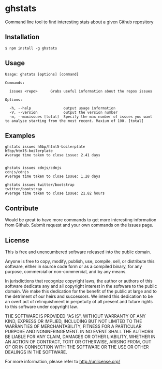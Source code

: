 # ghstats

Command line tool to find interesting stats about a given Github repository

## Installation

    $ npm install -g ghstats

## Usage 

    Usage: ghstats [options] [command]

    Commands:

      issues <repo>      Grabs useful information about the repos issues

    Options:

      -h, --help               output usage information
      -V, --version            output the version number
      -m, --maxissues [total]  Specify the max number of issues you want to analyse starting from the most recent. Maxium of 100. [total]



## Examples

    ghstats issues h5bp/html5-boilerplate
    h5bp/html5-boilerplate
    Average time taken to close issue: 2.41 days


    ghstats issues cdnjs/cdnjs           
    cdnjs/cdnjs
    Average time taken to close issue: 1.28 days

    ghstats issues twitter/bootstrap
    twitter/bootstrap
    Average time taken to close issue: 21.82 hours

## Contribute

Would be great to have more commands to get more interesting information from Github. Submit request and your own commands on the issues page.

## License

This is free and unencumbered software released into the public domain.

Anyone is free to copy, modify, publish, use, compile, sell, or
distribute this software, either in source code form or as a compiled
binary, for any purpose, commercial or non-commercial, and by any
means.

In jurisdictions that recognize copyright laws, the author or authors
of this software dedicate any and all copyright interest in the
software to the public domain. We make this dedication for the benefit
of the public at large and to the detriment of our heirs and
successors. We intend this dedication to be an overt act of
relinquishment in perpetuity of all present and future rights to this
software under copyright law.

THE SOFTWARE IS PROVIDED "AS IS", WITHOUT WARRANTY OF ANY KIND,
EXPRESS OR IMPLIED, INCLUDING BUT NOT LIMITED TO THE WARRANTIES OF
MERCHANTABILITY, FITNESS FOR A PARTICULAR PURPOSE AND NONINFRINGEMENT.
IN NO EVENT SHALL THE AUTHORS BE LIABLE FOR ANY CLAIM, DAMAGES OR
OTHER LIABILITY, WHETHER IN AN ACTION OF CONTRACT, TORT OR OTHERWISE,
ARISING FROM, OUT OF OR IN CONNECTION WITH THE SOFTWARE OR THE USE OR
OTHER DEALINGS IN THE SOFTWARE.

For more information, please refer to <http://unlicense.org/>